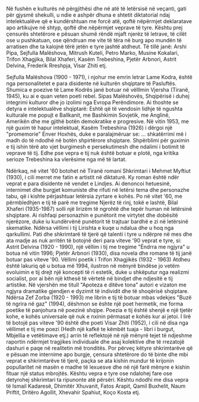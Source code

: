Në fushën e kulturës në përgjithësi dhe në atë të letërsisë në veçanti, gati për gjysmë shekulli, u ndie e ashpër dhuna e shtetit diktatorial ndaj intelektualëve që e kundërshtuan me forcë atë, qoftë nëpërmjet deklaratave apo artikujve në shtyp, qoftë dhe nëpërmjet veprave
të tyre. Kështu prej çensurës shtetërore e pësuan shumë rëndë mjaft njerëz të letrave, të cilët ose u pushkatuan, ose qëndruan me vite të tëra në burg apo mundën të arratisen dhe ta kalojnë tërë jetën e tyre jashtë atdheut. Të tillë janë: Arshi Pipa, Sejfulla Malëshova, Mitrush Kuteli, Petro Marko, Musine Kokalari, Trifon Xhagjika, Bilal Xhaferi, Kasëm Trebeshina, Pjetër Arbnori, Astrit Delvina, Frederik Rreshpja, Visar Zhiti etj.

Sejfulla Malëshova (1900 - 1971), i njohur me emrin letrar Lame Kodra, është nga personalitetet e para disidente në kulturën shqiptare të Pasluftës. Shumica e poezive të Lame Kodrës janë botuar në vëlllmin Vjersha (Tiranë, 1945), ku ai e quan veten poeti rebel. Sipas Malëshovës, Shqipërisë i duhej integrimi kulturor dhe jo izolimi nga Evropa Perëndimore. Ai thoshte se detyra e intelektualëve shqiptarë: Eshtë që të vendosin lidhje të ngushta kulturale me popujt e Ballkanit, me Bashkimin Sovjetik, me Anglinë, Amerikën dhe me gjithë botën demokratike e progresive.
Në vitin 1953, me një guxim të hapur intelektual, Kasëm Trebeshina (1926) i dërgoi një "promemorie" Enver Hoxhës, duke e paralajmëruar se: ... shkatërrimi më i madh do të ndodhë në botën shpirtërore shqiptare. Shpërblimi për guximin e tij ishin tërë ato vjet burgimesh e persekutimesh dhe ndalimi i botimit të veprave të tíj. Edhe pse vepra e tij nuk është botuar e plotë, nga kritika serioze Trebeshina ka vlerësime nga më të lartat.

Ndërkaq, në vitet '60 botohet në Tiranë romani Shkrimtari i Mehmet Myftiut (1930), i cili merret me fatin e artistit në diktaturë. Ky roman është ndër veprat e para disidente në vendet e Lindjes. Ai denoncoi hetuesinë, internimet dhe burgjet komuniste dhe rifuti në letërsi tema dhe personazhe tabu, që i kishte përjashtuar letërsia zyrtare e kohës.
Po në vitet '60, me përmbledhjen e tij të parë me tregime Njerëz të rinj, tokë e lashtë, Bilal Xhaferi (1935-1987) solli një lirizëm të ngrohtë dhe tepër human në letërsinë shqiptare. Ai rishfaqi personazhin e punëtorit me virtytet dhe dobësitë njerëzore, duke iu kundërvënë punëtorit të trajtuar bardhë e zi në letërsinë skematike. Ndërsa vëllimi i tij Lirishta e kuqe u ndalua dhe u hoq nga qarkullimi.
Pati dhe shkrimtarë të tjerë që talenti i tyre u ndërpre në mes dhe ata madje as nuk arritën të botojnë deri para viteve '90 veprat e tyre, si: Astrit Delvina (1920 - 1990), një vëllim i tij me tregime "Ëndrra me ngjyra" u botua në vitin 1996; Pjetër Arbnori (1930), disa novela dhe romane të tij janë botuar pas viteve '90.
Vëllimi poetik i Trifon Xhagjikës (1932 - 1963) Atdheu është lakuriq që u botua më 1994, ilustron në mënyrë bindëse jo vetëm evoluimin e tij drejt një koncepti të ri estetik, duke u shkëputur nga realizmi socialist, por ai bën një kthesë të vërtetë në bindjet dhe ndjesitë e tij artistike. Në vjershën me titull "Apoteza e ditëve tona" autori e vizaton me ngjyra dramatike gjendjen e dyzimit të individit dhe të shoqërisë shqiptare.
Ndërsa Zef Zorba (1920 - 1993) me librin e tij të botuar mbas vdekjes "Buzë të ngrira në gaz" (1994), dëshmon se ështe një poet hermetik, me forma poetike të panjohura në poezinë shqipe. Poezia e tij është shenjë e një tjetër kohe, e kohës universale që nuk e nxinin përmasat e kohës kur ai jetoi.
I lirë të botojë pas viteve '90 është dhe poeti Visar Zhiti (1952), i cili në disa nga vëllimet e tij me poezi (Hedh një kafkë te këmbët tuaja - libri i burgut, Mbjellia e vetëtimave etj.) arrin të reflektojë në një mënyrë tejet të ndjeshme raportin ndërmjet tragjikes individuale dhe asaj kolektive dhe të rrezatojë dashuri e paqe në realitetin më tronditës.
Por përveç këtyre shkrimtarëve që e pësuan me internime apo burgje, çensura shtetërore do të binte dhe mbi veprat e shkrimtarëve të tjerë, paçka se ata kishin mundur të krijonin popullaritet në masën e madhe të lexuesve dhe në një farë mënyre e kishin fituar një status mbrojtës. Kështu vepra e tyre ose ndalohej fare ose detyrohej shkrimtari ta ripunonte atë përsëri. Kështu ndodhi me disa vepra të Ismail Kadaresë, Dhimitër Xhuvanit, Fatos Arapit, Qamil Buxhelit, Naum Priftit, Dritëro Agollit, Xhevahir Spahiut, Koço Kosta etj.